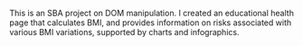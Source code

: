 This is an SBA project on DOM manipulation. I created an educational health page that calculates BMI, and provides information on risks associated with various BMI variations, supported by charts and infographics.
